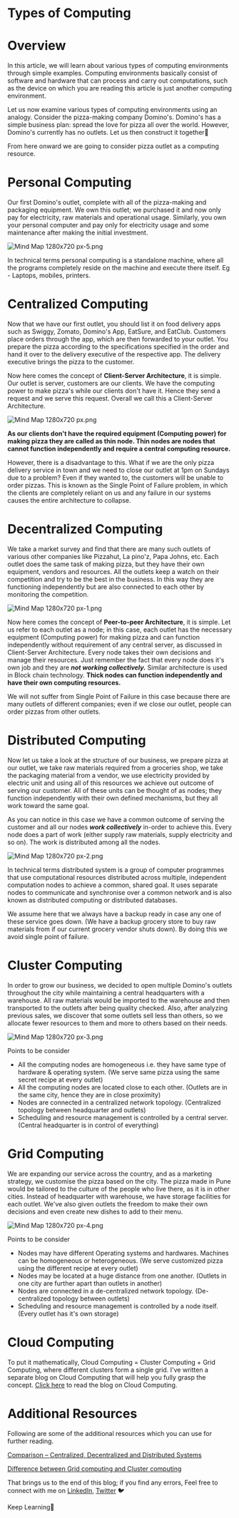 # Types of Computing

# Overview
In this article, we will learn about various types of computing environments through simple examples.
Computing environments basically consist of software and hardware that can process and carry out computations, such as the device on which you are reading this article is just another computing environment.

Let us now examine various types of computing environments using an analogy. Consider the pizza-making company Domino's. Domino's has a simple business plan: spread the love for pizza all over the world. However, Domino's currently has no outlets. Let us then construct it together🍟

From here onward we are going to consider pizza outlet as a computing resource.

# Personal Computing
Our first Domino's outlet, complete with all of the pizza-making and packaging equipment. We own this outlet; we purchased it and now only pay for electricity, raw materials and operational usage. Similarly, you own your personal computer and pay only for electricity usage and some maintenance after making the initial investment.

![Mind Map 1280x720 px-5.png](https://cdn.hashnode.com/res/hashnode/image/upload/v1670092606782/39wEgl-AU.png)

In technical terms personal computing is a standalone machine, where all the programs completely reside on the machine and execute there itself. Eg - Laptops, mobiles, printers.

# Centralized Computing
Now that we have our first outlet, you should list it on food delivery apps such as Swiggy, Zomato, Domino's App, EatSure, and EatClub. Customers place orders through the app, which are then forwarded to your outlet. You prepare the pizza according to the specifications specified in the order and hand it over to the delivery executive of the respective app. The delivery executive brings the pizza to the customer.

Now here comes the concept of **Client-Server Architecture**, it is simple. Our outlet is server, customers are our clients. We have the computing power to make pizza's while our clients don't have it. Hence they send a request and we serve this request. Overall we call this a Client-Server Architecture.

![Mind Map 1280x720 px.png](https://cdn.hashnode.com/res/hashnode/image/upload/v1670086203664/UyD-_86ez.png)

**As our clients don't have the required equipment (Computing power) for making pizza they are called as thin node. Thin nodes are nodes that cannot function independently and require a central computing resource.**

However, there is a disadvantage to this. What if we are the only pizza delivery service in town and we need to close our outlet at 1pm on Sundays due to a problem? Even if they wanted to, the customers will be unable to order pizzas. This is known as the Single Point of Failure problem, in which the clients are completely reliant on us and any failure in our systems causes the entire architecture to collapse.

# Decentralized Computing
We take a market survey and find that there are many such outlets of various other companies like Pizzahut, La pino'z, Papa Johns, etc. Each outlet does the same task of making pizza, but they have their own equipment, vendors and resources. All the outlets keep a watch on their competition and try to be the best in the business. In this way they are functioning independently but are also connected to each other by monitoring the competition.

![Mind Map 1280x720 px-1.png](https://cdn.hashnode.com/res/hashnode/image/upload/v1670092631671/Vr6ZQk_dQ.png)

Now here comes the concept of **Peer-to-peer Architecture**, it is simple. Let us refer to each outlet as a node; in this case, each outlet has the necessary equipment (Computing power) for making pizza and can function independently without requirement of any central server, as discussed in Client-Server Architecture. Every node takes their own decisions and manage their resources. Just remember the fact that every node does it's own job and they are ***not working collectively.*** Similar architecture is used in Block chain technology. **Thick nodes can function independently and have their own computing resources.** 

We will not suffer from Single Point of Failure in this case because there are many outlets of different companies; even if we close our outlet, people can order pizzas from other outlets.

# Distributed Computing
Now let us take a look at the structure of our business, we prepare pizza at our outlet, we take raw materials required from a groceries shop, we take the packaging material from a vendor, we use electricity provided by electric unit and using all of this resources we achieve out outcome of serving our customer. All of these units can be thought of as nodes; they function independently with their own defined mechanisms, but they all work toward the same goal.

As you can notice in this case we have a common outcome of serving the customer and all our nodes ***work collectively*** in-order to achieve this. Every node does a part of work (either supply raw materials, supply electricity and so on). The work is distributed among all the nodes.

![Mind Map 1280x720 px-2.png](https://cdn.hashnode.com/res/hashnode/image/upload/v1670092644797/c7f-bwWFn.png)

In technical terms distributed system is a group of computer programmes that use computational resources distributed across multiple, independent computation nodes to achieve a common, shared goal.
It uses separate nodes to communicate and synchronise over a common network and is also known as distributed computing or distributed databases.

We assume here that we always have a backup ready in case any one of these service goes down. (We have a backup grocery store to buy raw materials from if our current grocery vendor shuts down). By doing this we avoid single point of failure. 

# Cluster Computing
In order to grow our business, we decided to open multiple Domino's outlets throughout the city while maintaining a central headquarters with a warehouse. All raw materials would be imported to the warehouse and then transported to the outlets after being quality checked. Also, after analyzing previous sales, we discover that some outlets sell less than others, so we allocate fewer resources to them and more to others based on their needs.

![Mind Map 1280x720 px-3.png](https://cdn.hashnode.com/res/hashnode/image/upload/v1670092706107/-ED5ZfI_8.png)

Points to be consider
- All the computing nodes are homogeneous i.e. they have same type of hardware & operating system. (We serve same pizza using the same secret recipe at every outlet)
- All the computing nodes are located close to each other. (Outlets are in the same city, hence they are in close proximity)
- Nodes are connected in a centralized network topology. (Centralized topology between headquarter and outlets)
- Scheduling and resource management is controlled by a central server. (Central headquarter is in control of everything)

# Grid Computing
We are expanding our service across the country, and as a marketing strategy, we customise the pizza based on the city. The pizza made in Pune would be tailored to the culture of the people who live there, as it is in other cities. Instead of headquarter with warehouse, we have storage facilities for each outlet. We've also given outlets the freedom to make their own decisions and even create new dishes to add to their menu.

![Mind Map 1280x720 px-4.png](https://cdn.hashnode.com/res/hashnode/image/upload/v1670092717253/xMjfYCfpm.png)

Points to be consider
- Nodes may have different Operating systems and hardwares. Machines can be homogeneous or heterogeneous. (We serve customized pizza using the different recipe at every outlet)
- Nodes may be located at a huge distance from one another. (Outlets in one city are further apart than outlets in another)
- Nodes are connected in a de-centralized network topology. (De-centralized topology between outlets)
- Scheduling and resource management is controlled by a node itself. (Every outlet has it's own storage)

# Cloud Computing
To put it mathematically, Cloud Computing = Cluster Computing + Grid Computing, where different clusters form a single grid. I've written a separate blog on Cloud Computing that will help you fully grasp the concept. [Click here](https://supernova.hashnode.dev/what-is-cloud-computing) to read the blog on Cloud Computing.

# Additional Resources
Following are some of the additional resources which you can use for further reading.

[Comparison – Centralized, Decentralized and Distributed Systems](https://www.geeksforgeeks.org/comparison-centralized-decentralized-and-distributed-systems/)

[Difference between Grid computing and Cluster computing](https://www.geeksforgeeks.org/difference-between-grid-computing-and-cluster-computing/)

That brings us to the end of this blog; if you find any errors, Feel free to connect with me on [LinkedIn](https://www.linkedin.com/in/kalpesh-ahire-430a42192/), [Twitter](https://twitter.com/Kalpesh_Ahire18) 🐦

Keep Learning🌱
